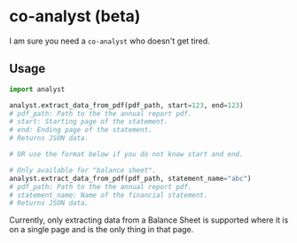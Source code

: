 # co-analyst (beta)

I am sure you need a `co-analyst` who doesn't get tired.

## Usage

```py
import analyst

analyst.extract_data_from_pdf(pdf_path, start=123, end=123)
# pdf_path: Path to the the annual report pdf.
# start: Starting page of the statement.
# end: Ending page of the statement.
# Returns JSON data.

# OR use the format below if you do not know start and end.

# Only available for "balance sheet".
analyst.extract_data_from_pdf(pdf_path, statement_name="abc")
# pdf_path: Path to the the annual report pdf.
# statement_name: Name of the financial statement.
# Returns JSON data.
```

Currently, only extracting data from a Balance Sheet is supported
where it is on a single page and is the only thing in that page.

